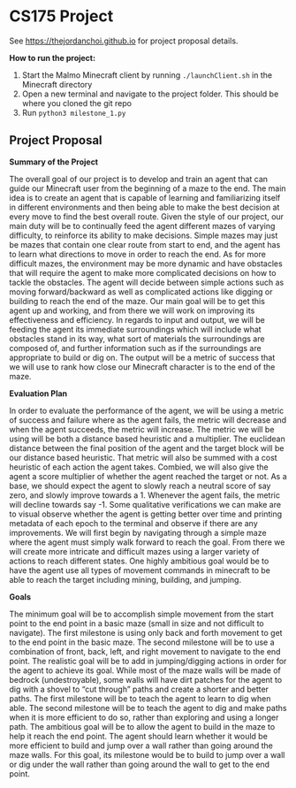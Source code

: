 # CS175 Project

See <https://thejordanchoi.github.io> for project proposal details.

**How to run the project:**
1. Start the Malmo Minecraft client by running `./launchClient.sh` in the Minecraft directory
2. Open a new terminal and navigate to the project folder. This should be where you cloned the git repo
3. Run `python3 milestone_1.py`


## Project Proposal

**Summary of the Project**

The overall goal of our project is to develop and train an agent that can guide our Minecraft user from the beginning of a maze to the end. The main idea is to create an agent that is capable of learning and familiarizing itself in different environments and then being able to make the best decision at every move to find the best overall route. Given the style of our project, our main duty will be to continually feed the agent different mazes of varying difficulty, to reinforce its ability to make decisions. Simple mazes may just be mazes that contain one clear route from start to end, and the agent has to learn what directions to move in order to reach the end. As for more difficult mazes, the environment may be more dynamic and have obstacles that will require the agent to make more complicated decisions on how to tackle the obstacles. The agent will decide between simple actions such as moving forward/backward as well as complicated actions like digging or building to reach the end of the maze. Our main goal will be to get this agent up and working, and from there we will work on improving its effectiveness and efficiency. In regards to input and output, we will be feeding the agent its immediate surroundings which will include what obstacles stand in its way, what sort of materials the surroundings are composed of, and further information such as if the surroundings are appropriate to build or dig on. The output will be a metric of success that we will use to rank how close our Minecraft character is to the end of the maze.


**Evaluation Plan**

In order to evaluate the performance of the agent, we will be using a metric of success and failure where as the agent fails, the metric will decrease and when the agent succeeds, the metric will increase. The metric we will be using will be both a distance based heuristic and a multiplier. The euclidean distance between the final position of the agent and the target block will be our distance based heuristic. That metric will also be summed with a cost heuristic of each action the agent takes. Combied, we will also give the agent a score multiplier of whether the agent reached the target or not. As a base, we should expect the agent to slowly reach a neutral score of say zero, and slowly improve towards a 1. Whenever the agent fails, the metric will decline towards say -1. Some qualitative verifications we can make are to visual observe whether the agent is getting better over time and printing metadata of each epoch to the terminal and observe if there are any improvements. We will first begin by navigating through a simple maze where the agent must simply walk forward to reach the goal. From there we will create more intricate and difficult mazes using a larger variety of actions to reach different states. One highly ambitious goal would be to have the agent use all types of movement commands in minecraft to be able to reach the target including mining, building, and jumping.


**Goals**

The minimum goal will be to accomplish simple movement from the start point to the end point in a basic maze (small in size and not difficult to navigate). The first milestone is using only back and forth movement to get to the end point in the basic maze. The second milestone will be to use a combination of front, back, left, and right movement to navigate to the end point. The realistic goal will be to add in jumping/digging actions in order for the agent to achieve its goal. While most of the maze walls will be made of bedrock (undestroyable), some walls will have dirt patches for the agent to dig with a shovel to “cut through” paths and create a shorter and better paths. The first milestone will be to teach the agent to learn to dig when able. The second milestone will be to teach the agent to dig and make paths when it is more efficient to do so, rather than exploring and using a longer path. The ambitious goal will be to allow the agent to build in the maze to help it reach the end point. The agent should learn whether it would be more efficient to build and jump over a wall rather than going around the maze walls. For this goal, its milestone would be to build to jump over a wall or dig under the wall rather than going around the wall to get to the end point.

